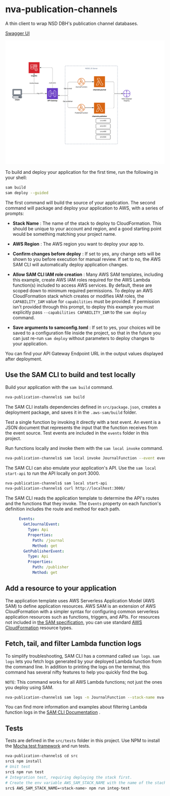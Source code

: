 # nva-publication-channels

A thin client to wrap NSD DBH's publication channel databases.

[Swagger UI](https://nva-dev-public-api.s3-eu-west-1.amazonaws.com/index.html?urls.primaryName=Publication%20Channels#/default/GetJournalById)

![Structure](docs/nva-publication-channels.png)

To build and deploy your application for the first time, run the following in your shell:

```bash
sam build
sam deploy --guided
```

The first command will build the source of your application. The second command will package and deploy your application
to AWS, with a series of prompts:

* **Stack Name**  : The name of the stack to deploy to CloudFormation. This should be unique to your account and region,
  and a good starting point would be something matching your project name.
  
* **AWS Region**  : The AWS region you want to deploy your app to.
  
* **Confirm changes before deploy**  : If set to yes, any change sets will be shown to you before execution for manual
  review. If set to no, the AWS SAM CLI will automatically deploy application changes.
  
* **Allow SAM CLI IAM role creation**  : Many AWS SAM templates, including this example, create AWS IAM roles required for
  the AWS Lambda function(s) included to access AWS services. By default, these are scoped down to minimum required
  permissions. To deploy an AWS CloudFormation stack which creates or modifies IAM roles, the `CAPABILITY_IAM` value
  for `capabilities` must be provided. If permission isn't provided through this prompt, to deploy this example you must
  explicitly pass `--capabilities CAPABILITY_IAM` to the `sam deploy` command.
  
* **Save arguments to samconfig.toml**  : If set to yes, your choices will be saved to a configuration file inside the
  project, so that in the future you can just re-run `sam deploy` without parameters to deploy changes to your
  application.

You can find your API Gateway Endpoint URL in the output values displayed after deployment.

## Use the SAM CLI to build and test locally

Build your application with the `sam build` command.

```bash
nva-publication-channels$ sam build
```

The SAM CLI installs dependencies defined in `src/package.json`, creates a deployment package, and saves it in
the `.aws-sam/build` folder.

Test a single function by invoking it directly with a test event. An event is a JSON document that represents the input
that the function receives from the event source. Test events are included in the `events` folder in this project.

Run functions locally and invoke them with the `sam local invoke` command.

```bash
nva-publication-channels$ sam local invoke JournalFunction --event events/event.json
```

The SAM CLI can also emulate your application's API. Use the `sam local start-api` to run the API locally on port 3000.

```bash
nva-publication-channels$ sam local start-api
nva-publication-channels$ curl http://localhost:3000/
```

The SAM CLI reads the application template to determine the API's routes and the functions that they invoke.
The `Events` property on each function's definition includes the route and method for each path.

```yaml
      Events:
        GetJournalEvent:
          Type: Api
          Properties:
            Path: /journal
            Method: get
        GetPublisherEvent:
          Type: Api
          Properties:
            Path: /publisher
            Method: get
```

## Add a resource to your application

The application template uses AWS Serverless Application Model (AWS SAM) to define application resources. AWS SAM is an
extension of AWS CloudFormation with a simpler syntax for configuring common serverless application resources such as
functions, triggers, and APIs. For resources not included
in [the SAM specification](https://github.com/awslabs/serverless-application-model/blob/master/versions/2016-10-31.md),
you can use
standard [AWS CloudFormation](https://docs.aws.amazon.com/AWSCloudFormation/latest/UserGuide/aws-template-resource-type-ref.html)
resource types.

## Fetch, tail, and filter Lambda function logs

To simplify troubleshooting, SAM CLI has a command called `sam logs`. `sam logs` lets you fetch logs generated by your
deployed Lambda function from the command line. In addition to printing the logs on the terminal, this command has
several nifty features to help you quickly find the bug.

`NOTE`: This command works for all AWS Lambda functions; not just the ones you deploy using SAM.

```bash
nva-publication-channels$ sam logs -n JournalFunction --stack-name nva-publication-channels --tail
```

You can find more information and examples about filtering Lambda function logs in
the [SAM CLI Documentation](https://docs.aws.amazon.com/serverless-application-model/latest/developerguide/serverless-sam-cli-logging.html)
.

## Tests

Tests are defined in the `src/tests` folder in this project. Use NPM to install
the [Mocha test framework](https://mochajs.org/) and run tests.

```bash
nva-publication-channels$ cd src
src$ npm install
# Unit test
src$ npm run test
# Integration test, requiring deploying the stack first.
# Create the env variable AWS_SAM_STACK_NAME with the name of the stack we are testing
src$ AWS_SAM_STACK_NAME=<stack-name> npm run integ-test
```
